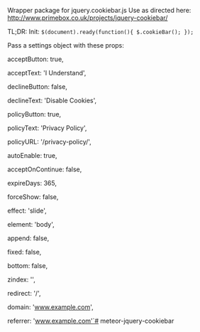 Wrapper package for jquery.cookiebar.js
Use as directed here: http://www.primebox.co.uk/projects/jquery-cookiebar/

TL;DR:
Init:
``$(document).ready(function(){
   $.cookieBar();
 });``

Pass a settings object with these props:


acceptButton: true,

acceptText: 'I Understand',

declineButton: false,

declineText: 'Disable Cookies',

policyButton: true,

policyText: 'Privacy Policy',

policyURL: '/privacy-policy/',

autoEnable: true,

acceptOnContinue: false,

expireDays: 365,

forceShow: false,

effect: 'slide',

element: 'body',

append: false,

fixed: false,

bottom: false,

zindex: '',

redirect: '/',

domain: 'www.example.com',

referrer: 'www.example.com'`# meteor-jquery-cookiebar
